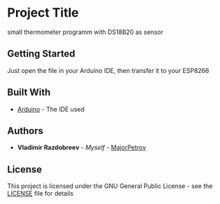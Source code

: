 # Project Title

small thermometer programm with DS18B20 as sensor

## Getting Started

Just open the file in your Arduino IDE, then transfer it to your ESP8266

## Built With

* [Arduino](https://www.arduino.cc/) - The IDE used

## Authors

* **Vladimir Razdobreev** - *Myself* - [MajorPetrov](https://github.com/MajorPetrov)

## License

This project is licensed under the GNU General Public License - see the [LICENSE](LICENSE) file for details